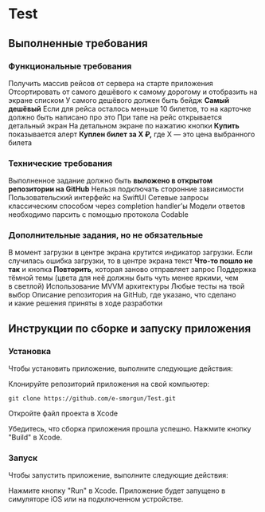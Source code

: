 # Test

## Выполненные требования

### Функциональные требования

Получить массив рейсов от сервера на старте приложения
Отсортировать от самого дешёвого к самому дорогому и отобразить на экране списком
У самого дешёвого должен быть бейдж **Самый дешёвый**
Если для рейса осталось меньше 10 билетов, то на карточке должно быть написано про это
При тапе на рейс открывается детальный экран
На детальном экране по нажатию кнопки **Купить** показывается алерт **Куплен билет за X ₽,** где X — это цена выбранного билета

### Технические требования

Выполненное задание должно быть **выложено в открытом репозитории на GitHub**
Нельзя подключать сторонние зависимости
Пользовательский интерфейс на SwiftUI
Сетевые запросы классическим способом через completion handler’ы
Модели ответов необходимо парсить с помощью протокола Codable

### Дополнительные задания, но не обязательные

В момент загрузки в центре экрана крутится индикатор загрузки. 
Если случилась ошибка загрузки, то в центре экрана текст **Что-то пошло не так** и кнопка **Повторить**, которая заново отправляет запрос
Поддержка тёмной темы (цвета для неё должны быть чуть менее яркими, чем в светлой)
Использование MVVM архитектуры
Любые тесты на твой выбор
Описание репозитория на GitHub, где указано, что сделано и какие решения приняты в ходе разработки

## Инструкции по сборке и запуску приложения

### Установка

Чтобы установить приложение, выполните следующие действия:

Клонируйте репозиторий приложения на свой компьютер:

`git clone https://github.com/e-smorgun/Test.git`

Откройте файл проекта в Xcode

Убедитесь, что сборка приложения прошла успешно. Нажмите кнопку "Build" в Xcode.

### Запуск

Чтобы запустить приложение, выполните следующие действия:

Нажмите кнопку "Run" в Xcode.
Приложение будет запущено в симуляторе iOS или на подключенном устройстве.
